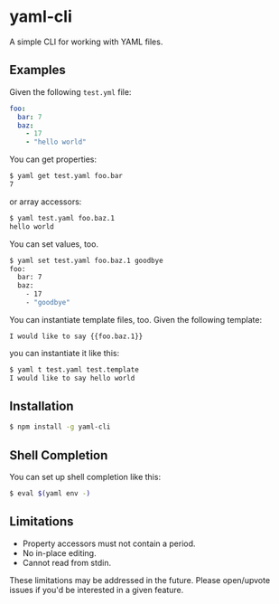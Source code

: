 # yaml-cli

A simple CLI for working with YAML files.

## Examples

Given the following `test.yml` file:

```yaml
foo:
  bar: 7
  baz:
    - 17
    - "hello world"
```

You can get properties:

```bash
$ yaml get test.yaml foo.bar
7
```

or array accessors:

```bash
$ yaml test.yaml foo.baz.1
hello world
```

You can set values, too.

```bash
$ yaml set test.yaml foo.baz.1 goodbye
foo:
  bar: 7
  baz:
    - 17
    - "goodbye"
```

You can instantiate template files, too. Given the following template:

```
I would like to say {{foo.baz.1}}
```

you can instantiate it like this:

```bash
$ yaml t test.yaml test.template
I would like to say hello world
```

## Installation

```bash
$ npm install -g yaml-cli
```

## Shell Completion

You can set up shell completion like this:

```bash
$ eval $(yaml env -)
```

## Limitations

- Property accessors must not contain a period.
- No in-place editing.
- Cannot read from stdin.

These limitations may be addressed in the future. Please open/upvote issues if you'd be interested in a given feature.
